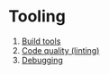 # Tooling

1. [Build tools](./buildTools.md)
2. [Code quality (linting)](./linting.md)
3. [Debugging](./debugging.md)
